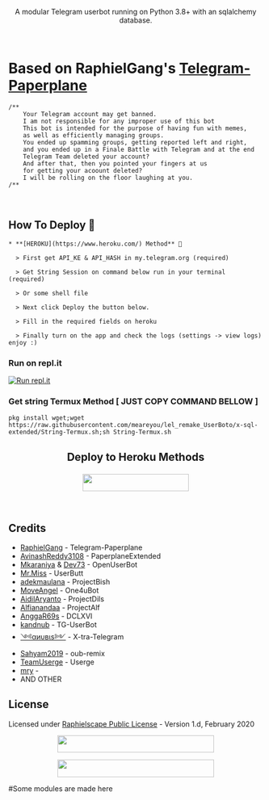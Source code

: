 <p
<h3 align="center">A modular Telegram userbot running on Python 3.8+ with an sqlalchemy database.</h3>
<p align="center">&nbsp;</p>

# Based on RaphielGang's [Telegram-Paperplane](https://github.com/RaphielGang/Telegram-Paperplane)

```
/**
    Your Telegram account may get banned.
    I am not responsible for any improper use of this bot
    This bot is intended for the purpose of having fun with memes,
    as well as efficiently managing groups.
    You ended up spamming groups, getting reported left and right,
    and you ended up in a Finale Battle with Telegram and at the end
    Telegram Team deleted your account?
    And after that, then you pointed your fingers at us
    for getting your acoount deleted?
    I will be rolling on the floor laughing at you.
/**
```
<br>

## How To Deploy 👷
```
* **[HEROKU](https://www.heroku.com/) Method** 🔧

  > First get API_KE & API_HASH in my.telegram.org (required)

  > Get String Session on command below run in your terminal (required)
  
  > Or some shell file 

  > Next click Deploy the button below. 

  > Fill in the required fields on heroku

  > Finally turn on the app and check the logs (settings -> view logs) enjoy :)
```

### Run on repl.it
[![Run repl.it](https://img.shields.io/badge/run-string__session.py-blue?style=for-the-badge&logo=repl.it)](https://repl.it/@meareyou/Get-Telethon-StringTelegram?__cf_chl_jschl_tk__=9775ea627640851fbae7d58665f1a64d143bee8a-1612228454-0-ARo9PFFgX6neOxX_58HyGb8ETaPlOkpX5Y-J1AzE9PmptqA79Q6sS8dLgeI6CayQSJcTDKI4GjFsl-RHTbKHmD9q0ezEAMH449xMeGO2wcJ47gvCfg64hReYNm1rs60BAgtN1J5BYLKNowGCZ1qJj9XxOBepNWiQ_tcQtFtZbo7RTzpFFH84orv7AbtWEXzUOhW_mApnPlsJFhnTcJSH5Qxb-TQ-EgKC2JOj-YAq9PhTLQoXEcTZqvAd0_ZFGQonbyfeGSfM4i58s1Y-Wk2648gPUjWygGjrEVB87uEoRo2O4JT9hk1amSuYgKRQz9tgYoKCaxilM16hZH_8umdtAxRyErw4my_2IOtM9gtTnlcj#.replit)

### Get string Termux Method [ JUST COPY COMMAND BELLOW ]

```
pkg install wget;wget https://raw.githubusercontent.com/meareyou/lel_remake_UserBoto/x-sql-extended/String-Termux.sh;sh String-Termux.sh
```


## <p align="center">Deploy to Heroku Methods</p>


<p align="center"><a href="https://heroku.com/deploy?template=https://github.com/Patrick489/PatrickBot/tree/main"> <img src="https://img.shields.io/badge/Deploy%20To%20Heroku-magenta?style=flat&logo=heroku" width="210" height="34.45" /></a></p>

<br>
</p>

## Credits
*   [RaphielGang](https://github.com/RaphielGang) - Telegram-Paperplane
*   [AvinashReddy3108](https://github.com/AvinashReddy3108) - PaperplaneExtended
*   [Mkaraniya](https://github.com/mkaraniya) & [Dev73](https://github.com/Devp73) - OpenUserBot
*   [Mr.Miss](https://github.com/keselekpermen69) - UserButt
*   [adekmaulana](https://github.com/adekmaulana) - ProjectBish
*   [MoveAngel](https://github.com/MoveAngel) - One4uBot
*   [AidilAryanto](https://github.com/aidilaryanto) - ProjectDils 
*   [Alfianandaa](https://github.com/alfianandaa/ProjectAlf) - ProjectAlf
*   [AnggaR69s](https://github.com/GengKapak/DCLXVI) - DCLXVI
*   [kandnub](https://github.com/kandnub) - TG-UserBot
*   [༺αиυвιѕ༻](https://github.com/Dark-Princ3) - X-tra-Telegram
*   [Sahyam2019](https://github.com/sahyam2019/oub-remix) - oub-remix
*   [TeamUserge](https://github.com/UsergeTeam/Userge) - Userge
*   [mry](https://gihub.com/meareyou/lel_remake_UserBoto) - 
*   AND OTHER

## License
Licensed under [Raphielscape Public License](https://github.com/meareyou/lel_remake_UserBoto/blob/x-sql-extended/LICENSE) - Version 1.d, February 2020

<p align="center"><a href="https://t.me/crypto08"> <img src="https://img.shields.io/badge/Sang%20Editod%20Berkentod-blue?style=flat&logo=telegram" width="310" height="34.45" /></a></p>
<p align="center"><a href="https://t.me/adayangsagne"> <img src="https://img.shields.io/badge/Contributors%20Berkentod-cyan?style=flat&logo=telegram" width="310" height="34.45" /></a></p>

#Some modules are made here
